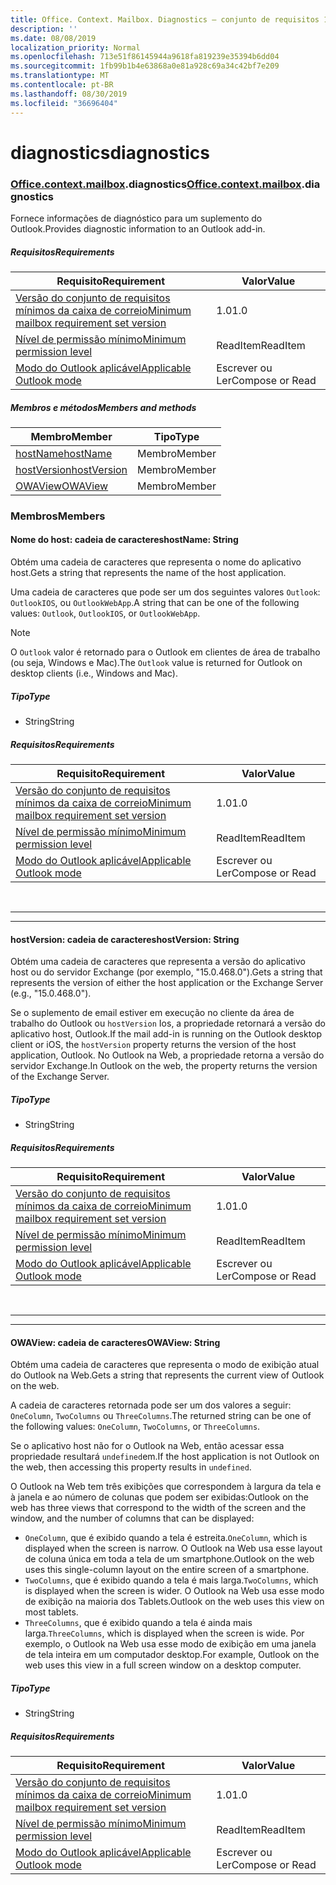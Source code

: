 ```yaml
---
title: Office. Context. Mailbox. Diagnostics – conjunto de requisitos 1,2
description: ''
ms.date: 08/08/2019
localization_priority: Normal
ms.openlocfilehash: 713e51f86145944a9618fa819239e35394b6dd04
ms.sourcegitcommit: 1fb99b1b4e63868a0e81a928c69a34c42bf7e209
ms.translationtype: MT
ms.contentlocale: pt-BR
ms.lasthandoff: 08/30/2019
ms.locfileid: "36696404"
---
```

# <a name="diagnostics"></a><span data-ttu-id="76031-102">diagnostics</span><span class="sxs-lookup"><span data-stu-id="76031-102">diagnostics</span></span>

### <a name="officeofficemdcontextofficecontextmdmailboxofficecontextmailboxmddiagnostics"></a><span data-ttu-id="76031-103">[Office](Office.md)[.context](Office.context.md)[.mailbox](Office.context.mailbox.md).diagnostics</span><span class="sxs-lookup"><span data-stu-id="76031-103">[Office](Office.md)[.context](Office.context.md)[.mailbox](Office.context.mailbox.md).diagnostics</span></span>

<span data-ttu-id="76031-104">Fornece informações de diagnóstico para um suplemento do Outlook.</span><span class="sxs-lookup"><span data-stu-id="76031-104">Provides diagnostic information to an Outlook add-in.</span></span>

##### <a name="requirements"></a><span data-ttu-id="76031-105">Requisitos</span><span class="sxs-lookup"><span data-stu-id="76031-105">Requirements</span></span>

|<span data-ttu-id="76031-106">Requisito</span><span class="sxs-lookup"><span data-stu-id="76031-106">Requirement</span></span>| <span data-ttu-id="76031-107">Valor</span><span class="sxs-lookup"><span data-stu-id="76031-107">Value</span></span>|
|---|---|
|[<span data-ttu-id="76031-108">Versão do conjunto de requisitos mínimos da caixa de correio</span><span class="sxs-lookup"><span data-stu-id="76031-108">Minimum mailbox requirement set version</span></span>](/office/dev/add-ins/reference/requirement-sets/outlook-api-requirement-sets)| <span data-ttu-id="76031-109">1.0</span><span class="sxs-lookup"><span data-stu-id="76031-109">1.0</span></span>|
|[<span data-ttu-id="76031-110">Nível de permissão mínimo</span><span class="sxs-lookup"><span data-stu-id="76031-110">Minimum permission level</span></span>](/outlook/add-ins/understanding-outlook-add-in-permissions)| <span data-ttu-id="76031-111">ReadItem</span><span class="sxs-lookup"><span data-stu-id="76031-111">ReadItem</span></span>|
|[<span data-ttu-id="76031-112">Modo do Outlook aplicável</span><span class="sxs-lookup"><span data-stu-id="76031-112">Applicable Outlook mode</span></span>](/outlook/add-ins/#extension-points)| <span data-ttu-id="76031-113">Escrever ou Ler</span><span class="sxs-lookup"><span data-stu-id="76031-113">Compose or Read</span></span>|

##### <a name="members-and-methods"></a><span data-ttu-id="76031-114">Membros e métodos</span><span class="sxs-lookup"><span data-stu-id="76031-114">Members and methods</span></span>

| <span data-ttu-id="76031-115">Membro</span><span class="sxs-lookup"><span data-stu-id="76031-115">Member</span></span> | <span data-ttu-id="76031-116">Tipo</span><span class="sxs-lookup"><span data-stu-id="76031-116">Type</span></span> |
|--------|------|
| [<span data-ttu-id="76031-117">hostName</span><span class="sxs-lookup"><span data-stu-id="76031-117">hostName</span></span>](#hostname-string) | <span data-ttu-id="76031-118">Membro</span><span class="sxs-lookup"><span data-stu-id="76031-118">Member</span></span> |
| [<span data-ttu-id="76031-119">hostVersion</span><span class="sxs-lookup"><span data-stu-id="76031-119">hostVersion</span></span>](#hostversion-string) | <span data-ttu-id="76031-120">Membro</span><span class="sxs-lookup"><span data-stu-id="76031-120">Member</span></span> |
| [<span data-ttu-id="76031-121">OWAView</span><span class="sxs-lookup"><span data-stu-id="76031-121">OWAView</span></span>](#owaview-string) | <span data-ttu-id="76031-122">Membro</span><span class="sxs-lookup"><span data-stu-id="76031-122">Member</span></span> |

### <a name="members"></a><span data-ttu-id="76031-123">Membros</span><span class="sxs-lookup"><span data-stu-id="76031-123">Members</span></span>

#### <a name="hostname-string"></a><span data-ttu-id="76031-124">Nome do host: cadeia de caracteres</span><span class="sxs-lookup"><span data-stu-id="76031-124">hostName: String</span></span>

<span data-ttu-id="76031-125">Obtém uma cadeia de caracteres que representa o nome do aplicativo host.</span><span class="sxs-lookup"><span data-stu-id="76031-125">Gets a string that represents the name of the host application.</span></span>

<span data-ttu-id="76031-126">Uma cadeia de caracteres que pode ser um dos seguintes valores `Outlook`: `OutlookIOS`, ou `OutlookWebApp`.</span><span class="sxs-lookup"><span data-stu-id="76031-126">A string that can be one of the following values: `Outlook`, `OutlookIOS`, or `OutlookWebApp`.</span></span>

> [!NOTE]
> <span data-ttu-id="76031-127">O `Outlook` valor é retornado para o Outlook em clientes de área de trabalho (ou seja, Windows e Mac).</span><span class="sxs-lookup"><span data-stu-id="76031-127">The `Outlook` value is returned for Outlook on desktop clients (i.e., Windows and Mac).</span></span>

##### <a name="type"></a><span data-ttu-id="76031-128">Tipo</span><span class="sxs-lookup"><span data-stu-id="76031-128">Type</span></span>

*   <span data-ttu-id="76031-129">String</span><span class="sxs-lookup"><span data-stu-id="76031-129">String</span></span>

##### <a name="requirements"></a><span data-ttu-id="76031-130">Requisitos</span><span class="sxs-lookup"><span data-stu-id="76031-130">Requirements</span></span>

|<span data-ttu-id="76031-131">Requisito</span><span class="sxs-lookup"><span data-stu-id="76031-131">Requirement</span></span>| <span data-ttu-id="76031-132">Valor</span><span class="sxs-lookup"><span data-stu-id="76031-132">Value</span></span>|
|---|---|
|[<span data-ttu-id="76031-133">Versão do conjunto de requisitos mínimos da caixa de correio</span><span class="sxs-lookup"><span data-stu-id="76031-133">Minimum mailbox requirement set version</span></span>](/office/dev/add-ins/reference/requirement-sets/outlook-api-requirement-sets)| <span data-ttu-id="76031-134">1.0</span><span class="sxs-lookup"><span data-stu-id="76031-134">1.0</span></span>|
|[<span data-ttu-id="76031-135">Nível de permissão mínimo</span><span class="sxs-lookup"><span data-stu-id="76031-135">Minimum permission level</span></span>](/outlook/add-ins/understanding-outlook-add-in-permissions)| <span data-ttu-id="76031-136">ReadItem</span><span class="sxs-lookup"><span data-stu-id="76031-136">ReadItem</span></span>|
|[<span data-ttu-id="76031-137">Modo do Outlook aplicável</span><span class="sxs-lookup"><span data-stu-id="76031-137">Applicable Outlook mode</span></span>](/outlook/add-ins/#extension-points)| <span data-ttu-id="76031-138">Escrever ou Ler</span><span class="sxs-lookup"><span data-stu-id="76031-138">Compose or Read</span></span>|

<br>

---
---

#### <a name="hostversion-string"></a><span data-ttu-id="76031-139">hostVersion: cadeia de caracteres</span><span class="sxs-lookup"><span data-stu-id="76031-139">hostVersion: String</span></span>

<span data-ttu-id="76031-140">Obtém uma cadeia de caracteres que representa a versão do aplicativo host ou do servidor Exchange (por exemplo, "15.0.468.0").</span><span class="sxs-lookup"><span data-stu-id="76031-140">Gets a string that represents the version of either the host application or the Exchange Server (e.g., "15.0.468.0").</span></span>

<span data-ttu-id="76031-141">Se o suplemento de email estiver em execução no cliente da área de trabalho do Outlook ou `hostVersion` Ios, a propriedade retornará a versão do aplicativo host, Outlook.</span><span class="sxs-lookup"><span data-stu-id="76031-141">If the mail add-in is running on the Outlook desktop client or iOS, the `hostVersion` property returns the version of the host application, Outlook.</span></span> <span data-ttu-id="76031-142">No Outlook na Web, a propriedade retorna a versão do servidor Exchange.</span><span class="sxs-lookup"><span data-stu-id="76031-142">In Outlook on the web, the property returns the version of the Exchange Server.</span></span>

##### <a name="type"></a><span data-ttu-id="76031-143">Tipo</span><span class="sxs-lookup"><span data-stu-id="76031-143">Type</span></span>

*   <span data-ttu-id="76031-144">String</span><span class="sxs-lookup"><span data-stu-id="76031-144">String</span></span>

##### <a name="requirements"></a><span data-ttu-id="76031-145">Requisitos</span><span class="sxs-lookup"><span data-stu-id="76031-145">Requirements</span></span>

|<span data-ttu-id="76031-146">Requisito</span><span class="sxs-lookup"><span data-stu-id="76031-146">Requirement</span></span>| <span data-ttu-id="76031-147">Valor</span><span class="sxs-lookup"><span data-stu-id="76031-147">Value</span></span>|
|---|---|
|[<span data-ttu-id="76031-148">Versão do conjunto de requisitos mínimos da caixa de correio</span><span class="sxs-lookup"><span data-stu-id="76031-148">Minimum mailbox requirement set version</span></span>](/office/dev/add-ins/reference/requirement-sets/outlook-api-requirement-sets)| <span data-ttu-id="76031-149">1.0</span><span class="sxs-lookup"><span data-stu-id="76031-149">1.0</span></span>|
|[<span data-ttu-id="76031-150">Nível de permissão mínimo</span><span class="sxs-lookup"><span data-stu-id="76031-150">Minimum permission level</span></span>](/outlook/add-ins/understanding-outlook-add-in-permissions)| <span data-ttu-id="76031-151">ReadItem</span><span class="sxs-lookup"><span data-stu-id="76031-151">ReadItem</span></span>|
|[<span data-ttu-id="76031-152">Modo do Outlook aplicável</span><span class="sxs-lookup"><span data-stu-id="76031-152">Applicable Outlook mode</span></span>](/outlook/add-ins/#extension-points)| <span data-ttu-id="76031-153">Escrever ou Ler</span><span class="sxs-lookup"><span data-stu-id="76031-153">Compose or Read</span></span>|

<br>

---
---

#### <a name="owaview-string"></a><span data-ttu-id="76031-154">OWAView: cadeia de caracteres</span><span class="sxs-lookup"><span data-stu-id="76031-154">OWAView: String</span></span>

<span data-ttu-id="76031-155">Obtém uma cadeia de caracteres que representa o modo de exibição atual do Outlook na Web.</span><span class="sxs-lookup"><span data-stu-id="76031-155">Gets a string that represents the current view of Outlook on the web.</span></span>

<span data-ttu-id="76031-156">A cadeia de caracteres retornada pode ser um dos valores a seguir: `OneColumn`, `TwoColumns` ou `ThreeColumns`.</span><span class="sxs-lookup"><span data-stu-id="76031-156">The returned string can be one of the following values: `OneColumn`, `TwoColumns`, or `ThreeColumns`.</span></span>

<span data-ttu-id="76031-157">Se o aplicativo host não for o Outlook na Web, então acessar essa propriedade resultará `undefined`em.</span><span class="sxs-lookup"><span data-stu-id="76031-157">If the host application is not Outlook on the web, then accessing this property results in `undefined`.</span></span>

<span data-ttu-id="76031-158">O Outlook na Web tem três exibições que correspondem à largura da tela e à janela e ao número de colunas que podem ser exibidas:</span><span class="sxs-lookup"><span data-stu-id="76031-158">Outlook on the web has three views that correspond to the width of the screen and the window, and the number of columns that can be displayed:</span></span>

*   <span data-ttu-id="76031-159">`OneColumn`, que é exibido quando a tela é estreita.</span><span class="sxs-lookup"><span data-stu-id="76031-159">`OneColumn`, which is displayed when the screen is narrow.</span></span> <span data-ttu-id="76031-160">O Outlook na Web usa esse layout de coluna única em toda a tela de um smartphone.</span><span class="sxs-lookup"><span data-stu-id="76031-160">Outlook on the web uses this single-column layout on the entire screen of a smartphone.</span></span>
*   <span data-ttu-id="76031-161">`TwoColumns`, que é exibido quando a tela é mais larga.</span><span class="sxs-lookup"><span data-stu-id="76031-161">`TwoColumns`, which is displayed when the screen is wider.</span></span> <span data-ttu-id="76031-162">O Outlook na Web usa esse modo de exibição na maioria dos Tablets.</span><span class="sxs-lookup"><span data-stu-id="76031-162">Outlook on the web uses this view on most tablets.</span></span>
*   <span data-ttu-id="76031-163">`ThreeColumns`, que é exibido quando a tela é ainda mais larga.</span><span class="sxs-lookup"><span data-stu-id="76031-163">`ThreeColumns`, which is displayed when the screen is wide.</span></span> <span data-ttu-id="76031-164">Por exemplo, o Outlook na Web usa esse modo de exibição em uma janela de tela inteira em um computador desktop.</span><span class="sxs-lookup"><span data-stu-id="76031-164">For example, Outlook on the web uses this view in a full screen window on a desktop computer.</span></span>

##### <a name="type"></a><span data-ttu-id="76031-165">Tipo</span><span class="sxs-lookup"><span data-stu-id="76031-165">Type</span></span>

*   <span data-ttu-id="76031-166">String</span><span class="sxs-lookup"><span data-stu-id="76031-166">String</span></span>

##### <a name="requirements"></a><span data-ttu-id="76031-167">Requisitos</span><span class="sxs-lookup"><span data-stu-id="76031-167">Requirements</span></span>

|<span data-ttu-id="76031-168">Requisito</span><span class="sxs-lookup"><span data-stu-id="76031-168">Requirement</span></span>| <span data-ttu-id="76031-169">Valor</span><span class="sxs-lookup"><span data-stu-id="76031-169">Value</span></span>|
|---|---|
|[<span data-ttu-id="76031-170">Versão do conjunto de requisitos mínimos da caixa de correio</span><span class="sxs-lookup"><span data-stu-id="76031-170">Minimum mailbox requirement set version</span></span>](/office/dev/add-ins/reference/requirement-sets/outlook-api-requirement-sets)| <span data-ttu-id="76031-171">1.0</span><span class="sxs-lookup"><span data-stu-id="76031-171">1.0</span></span>|
|[<span data-ttu-id="76031-172">Nível de permissão mínimo</span><span class="sxs-lookup"><span data-stu-id="76031-172">Minimum permission level</span></span>](/outlook/add-ins/understanding-outlook-add-in-permissions)| <span data-ttu-id="76031-173">ReadItem</span><span class="sxs-lookup"><span data-stu-id="76031-173">ReadItem</span></span>|
|[<span data-ttu-id="76031-174">Modo do Outlook aplicável</span><span class="sxs-lookup"><span data-stu-id="76031-174">Applicable Outlook mode</span></span>](/outlook/add-ins/#extension-points)| <span data-ttu-id="76031-175">Escrever ou Ler</span><span class="sxs-lookup"><span data-stu-id="76031-175">Compose or Read</span></span>|
